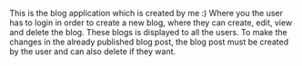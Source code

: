This is the blog application which is created by me :) Where you the user has to login in order to create a new blog, where they can create, edit, view and delete the blog. These blogs is displayed to all the users. To make the changes in the already published blog post, the blog post must be created by the user and can also delete if they want.
